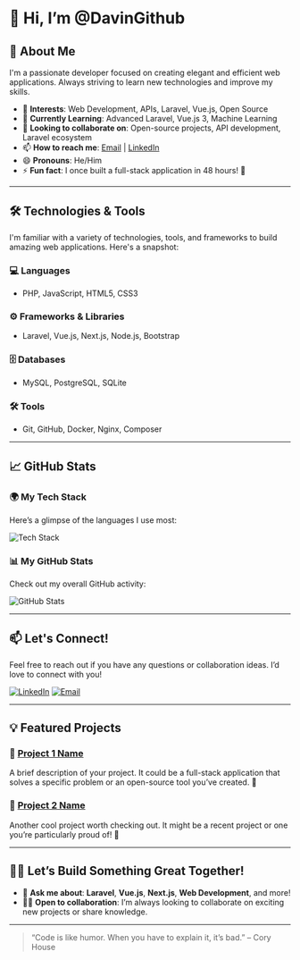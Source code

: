 # 👋 Hi, I’m @DavinGithub

## 🌟 About Me

I'm a passionate developer focused on creating elegant and efficient web applications. Always striving to learn new technologies and improve my skills.

- 👀 **Interests**: Web Development, APIs, Laravel, Vue.js, Open Source
- 🌱 **Currently Learning**: Advanced Laravel, Vue.js 3, Machine Learning
- 💞️ **Looking to collaborate on**: Open-source projects, API development, Laravel ecosystem
- 📫 **How to reach me**: [Email](mailto:haidarrianto12345@gmail.com) | [LinkedIn](https://www.linkedin.com/in/your-profile)
- 😄 **Pronouns**: He/Him
- ⚡ **Fun fact**: I once built a full-stack application in 48 hours! 🚀

---

## 🛠️ Technologies & Tools

I'm familiar with a variety of technologies, tools, and frameworks to build amazing web applications. Here's a snapshot:

### 💻 **Languages**
- PHP, JavaScript, HTML5, CSS3

### ⚙️ **Frameworks & Libraries**
- Laravel, Vue.js, Next.js, Node.js, Bootstrap

### 🗄️ **Databases**
- MySQL, PostgreSQL, SQLite

### 🛠️ **Tools**
- Git, GitHub, Docker, Nginx, Composer

---

## 📈 GitHub Stats

### 🌍 **My Tech Stack**
Here’s a glimpse of the languages I use most:

![Tech Stack](https://github-readme-stats.vercel.app/api/top-langs/?username=DavinGithub&layout=compact&langs_count=6&hide=html&theme=radical)

### 📊 **My GitHub Stats**
Check out my overall GitHub activity:

![GitHub Stats](https://github-readme-stats.vercel.app/api?username=DavinGithub&show_icons=true&count_private=true&theme=radical)

---

## 📫 Let's Connect!

Feel free to reach out if you have any questions or collaboration ideas. I’d love to connect with you!

[![LinkedIn](https://img.shields.io/badge/LinkedIn-%230077B5.svg?&style=for-the-badge&logo=linkedin&logoColor=white)](https://www.linkedin.com/in/your-profile)
[![Email](https://img.shields.io/badge/Email-%23D14836.svg?&style=for-the-badge&logo=gmail&logoColor=white)](mailto:your-email@example.com)

---

## 💡 Featured Projects

### 🚀 [Project 1 Name](https://github.com/DavinGithub/project-1)
A brief description of your project. It could be a full-stack application that solves a specific problem or an open-source tool you’ve created. 🔧

### 🎯 [Project 2 Name](https://github.com/DavinGithub/project-2)
Another cool project worth checking out. It might be a recent project or one you’re particularly proud of! 🎉

---

## 👨‍💻 Let’s Build Something Great Together!

- 💬 **Ask me about**: **Laravel**, **Vue.js**, **Next.js**, **Web Development**, and more!
- 🧑‍💻 **Open to collaboration**: I’m always looking to collaborate on exciting new projects or share knowledge.

---

> “Code is like humor. When you have to explain it, it’s bad.” – Cory House

